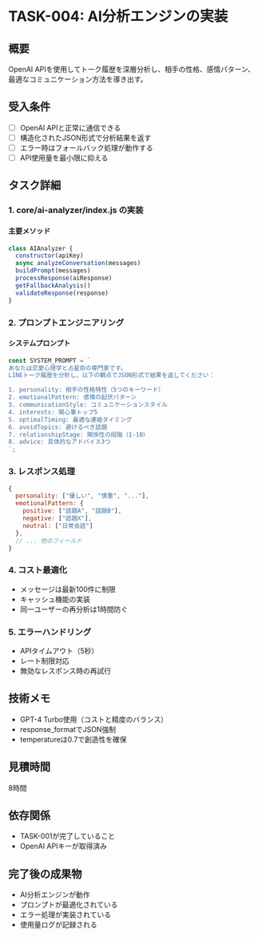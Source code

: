 # TASK-004: AI分析エンジンの実装

## 概要
OpenAI APIを使用してトーク履歴を深層分析し、相手の性格、感情パターン、最適なコミュニケーション方法を導き出す。

## 受入条件
- [ ] OpenAI APIと正常に通信できる
- [ ] 構造化されたJSON形式で分析結果を返す
- [ ] エラー時はフォールバック処理が動作する
- [ ] API使用量を最小限に抑える

## タスク詳細

### 1. core/ai-analyzer/index.js の実装

#### 主要メソッド
```javascript
class AIAnalyzer {
  constructor(apiKey)
  async analyzeConversation(messages)
  buildPrompt(messages)
  processResponse(aiResponse)
  getFallbackAnalysis()
  validateResponse(response)
}
```

### 2. プロンプトエンジニアリング

#### システムプロンプト
```javascript
const SYSTEM_PROMPT = `
あなたは恋愛心理学と占星術の専門家です。
LINEトーク履歴を分析し、以下の観点でJSON形式で結果を返してください：

1. personality: 相手の性格特性（5つのキーワード）
2. emotionalPattern: 感情の起伏パターン
3. communicationStyle: コミュニケーションスタイル
4. interests: 関心事トップ5
5. optimalTiming: 最適な連絡タイミング
6. avoidTopics: 避けるべき話題
7. relationshipStage: 関係性の段階（1-10）
8. advice: 具体的なアドバイス3つ
`;
```

### 3. レスポンス処理
```javascript
{
  personality: ["優しい", "慎重", "..."],
  emotionalPattern: {
    positive: ["話題A", "話題B"],
    negative: ["話題X"],
    neutral: ["日常会話"]
  },
  // ... 他のフィールド
}
```

### 4. コスト最適化
- メッセージは最新100件に制限
- キャッシュ機能の実装
- 同一ユーザーの再分析は1時間防ぐ

### 5. エラーハンドリング
- APIタイムアウト（5秒）
- レート制限対応
- 無効なレスポンス時の再試行

## 技術メモ
- GPT-4 Turbo使用（コストと精度のバランス）
- response_formatでJSON強制
- temperatureは0.7で創造性を確保

## 見積時間
8時間

## 依存関係
- TASK-001が完了していること
- OpenAI APIキーが取得済み

## 完了後の成果物
- AI分析エンジンが動作
- プロンプトが最適化されている
- エラー処理が実装されている
- 使用量ログが記録される